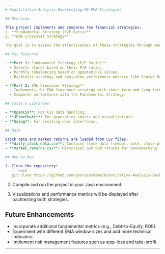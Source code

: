 ```yaml
---
# Quantitative-Analysis-Backtesting-PE-EMA-Strategies

## Overview

This project implements and compares two financial strategies:  
1. **Fundamental Strategy (P/E Ratio)**  
2. **EMA Crossover Strategy**

The goal is to assess the effectiveness of these strategies through backtesting, performance metrics evaluation, and visual analysis. The project is built using **Java** for implementation, **OpenCSV** for data handling, and **JFreeChart** for visualizations.

## Key Features

- **Part 1: Fundamental Strategy (P/E Ratio)**
  - Selects stocks based on their P/E ratio.
  - Monthly rebalancing based on updated P/E values.
  - Backtests strategy and evaluates performance metrics like Sharpe Ratio and Sortino Ratio.

- **Part 2: EMA Crossover Strategy**
  - Implements the EMA Crossover strategy with short-term and long-term EMAs.
  - Compares performance with the Fundamental Strategy.

## Tools & Libraries

- **OpenCSV**: For CSV data handling.
- **JFreeChart**: For generating charts and visualizations.
- **Swing**: For creating user interfaces.

## Data

Stock data and market returns are loaded from CSV files:
- **daily_stock_data.csv**: Contains stock data (symbol, date, close price, P/E ratio).
- **market_returns.csv**: Historical S&P 500 returns for benchmarking.

## How to Run

1. Clone the repository:
   ```bash
   git clone https://github.com/yourusername/Quantitative-Analysis-Backtesting-PE-EMA-Strategies.git
   ```

2. Compile and run the project in your Java environment.

3. Visualizations and performance metrics will be displayed after backtesting both strategies.

## Future Enhancements

- Incorporate additional fundamental metrics (e.g., Debt-to-Equity, ROE).
- Experiment with different EMA window sizes and add more technical indicators.
- Implement risk management features such as stop-loss and take-profit.

---
```

